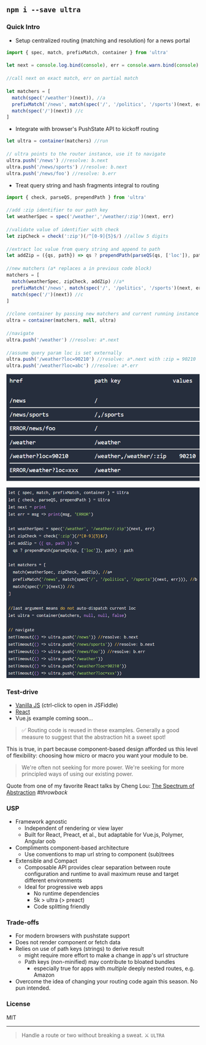 ## `npm i --save ultra`

### Quick Intro
- Setup centralized routing (matching and resolution) for a news portal
```JavaScript
import { spec, match, prefixMatch, container } from 'ultra'

let next = console.log.bind(console), err = console.warn.bind(console)

//call next on exact match, err on partial match

let matchers = [
  match(spec('/weather')(next)), //a
  prefixMatch('/news', match(spec('/', '/politics', '/sports')(next, err))), //b
  match(spec('/')(next)) //c
]
```

- Integrate with browser's PushState API to kickoff routing

```JavaScript
let ultra = container(matchers) //run

// ultra points to the router instance, use it to navigate
ultra.push('/news') //resolve: b.next
ultra.push('/news/sports') //resolve: b.next
ultra.push('/news/foo') //resolve: b.err
```
- Treat query string and hash fragments integral to routing

```JavaScript
import { check, parseQS, prependPath } from 'ultra'

//add :zip identifier to our path key
let weatherSpec = spec('/weather','/weather/:zip')(next, err)

//validate value of identifier with check
let zipCheck = check(':zip')(/^[0-9]{5}$/) //allow 5 digits

//extract loc value from query string and append to path
let addZip = ({qs, path}) => qs ? prependPath(parseQS(qs, ['loc']), path) : path

//new matchers (a* replaces a in previous code block)
matchers = [
  match(weatherSpec, zipCheck, addZip) //a*
  prefixMatch('/news', match(spec('/', '/politics', '/sports')(next, err))), //b
  match(spec('/')(next)) //c
]

//clone container by passing new matchers and current running instance
ultra = container(matchers, null, ultra)

//navigate
ultra.push('/weather') //resolve: a*.next

//assume query param loc is set externally
ultra.push('/weather?loc=90210') //resolve: a*.next with :zip = 90210
ultra.push('/weather?loc=abc') //resolve: a*.err
```

![Result](assets/ultra-news-example-result.png)

![JS](assets/ultra-news-example-js.png)

### Test-drive
- [Vanilla JS](https://jsfiddle.net/cheekyiscool/ktdmwx0o/embedded/js,html,css,result/dark/) (ctrl-click to open in JSFiddle)
- [React](http://jsfiddle.net/cheekyiscool/4wpt096z/embedded/js,html,css,result/dark/)
- Vue.js example coming soon...

> ✅ Routing code is reused in these examples. Generally a good measure to suggest that the abstraction hit a sweet spot!

This is true, in part because component-based design afforded us this level of  flexibility: choosing how micro or macro you want your module to be.

> We're often not seeking for more power. We're seeking for more principled ways of using our existing power.

Quote from one of my favorite React talks by Cheng Lou: [The Spectrum of Abstraction](https://www.youtube.com/watch?v=mVVNJKv9esE) _#throwback_

### USP
- Framework agnostic
  - Independent of rendering or view layer
  - Built for React, Preact, et al., but adaptable for Vue.js, Polymer, Angular oob
- Compliments component-based architecture
  - Use conventions to map url string to component (sub)trees
- Extensible and Compact
  - Composable API provides clear separation between route configuration and runtime to avail maximum reuse and target different environments  
  - Ideal for progressive web apps
    - No runtime dependencies
    - 5k > ultra (> preact)
    - Code splitting friendly

### Trade-offs
  - For modern browsers with pushstate support
  - Does not render component or fetch data
  - Relies on use of path keys (strings) to derive result
    - might require more effort to make a change in app's url structure
    - Path keys (non-minified) may contribute to bloated bundles
      - especially true for apps with _multiple_ deeply nested routes, e.g. Amazon
  - Overcome the idea of changing your routing code again this season. No pun intended.

### License

MIT

---

> Handle a route or two without breaking a sweat. :crossed_swords: `ULTRA`
